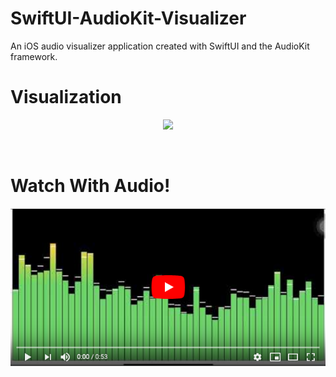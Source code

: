 <h1 id="top"> SwiftUI-AudioKit-Visualizer </h1>

An iOS audio visualizer application created with SwiftUI and the AudioKit framework.
 <br>

<h1 id="visualization"> Visualization </h1>
<p align="center">
  <kbd>
    <img src="Images/Visualizer.gif" width="600">
  </kbd>
</p>
<br>

<h1 id="video"> Watch With Audio! </h1>
<div align="center">
  <a href="https://www.youtube.com/watch?v=rzEkg2ria1I"><img src="Images/VisualizerThumbnail2.png" alt="Audio Visualizer Video Link"></a>
</div>
<br>
